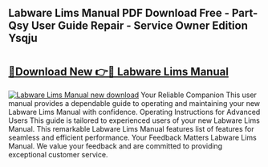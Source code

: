 ## Labware Lims Manual PDF Download Free - Part-Qsy User Guide Repair - Service Owner Edition Ysqju

# <h2><a href="http://cf25641.oget.top/?id=Labware+Lims+Manual">🔗Download New 👉🔴 Labware Lims Manual</a></h2>

[![Labware Lims Manual new download](https://i.imgur.com/5g1atiW.png)](http://cf25641.oget.top/?id=Labware+Lims+Manual)
Your Reliable Companion This user manual provides a dependable guide to operating and maintaining your new Labware Lims Manual with confidence. Operating Instructions for Advanced Users This guide is tailored to experienced users of your new Labware Lims Manual. This remarkable Labware Lims Manual features list of features for seamless and efficient performance. Your Feedback Matters Labware Lims Manual. We value your feedback and are committed to providing exceptional customer service.
